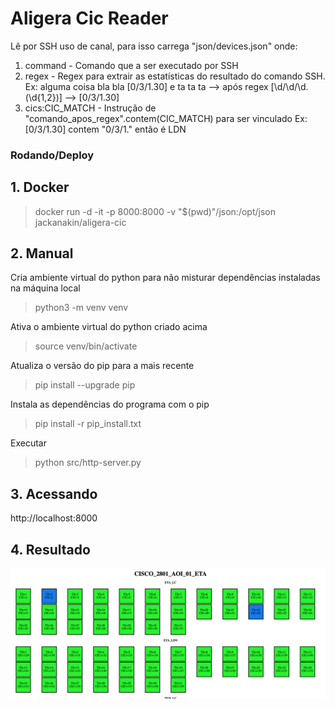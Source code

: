 # Aligera Cic Reader
Lê por SSH uso de canal, para isso carrega "json/devices.json" onde:
1. command - Comando que a ser executado por SSH
2. regex - Regex para extrair as estatísticas do resultado do comando SSH. 
    Ex: alguma coisa bla bla [0/3/1.30] e ta ta ta --> após regex \[\d\/\d\/\d.(\d{1,2})] --> [0/3/1.30]
3. cics:CIC_MATCH - Instrução de "comando_apos_regex".contem(CIC_MATCH) para ser vinculado
    Ex: [0/3/1.30] contem "0/3/1." então é LDN

### Rodando/Deploy

## 1. Docker

> docker run -d -it -p 8000:8000 -v "$(pwd)"/json:/opt/json jackanakin/aligera-cic

## 2. Manual

Cria ambiente virtual do python para não misturar dependências instaladas na máquina local
> python3 -m venv venv

Ativa o ambiente virtual do python criado acima
> source venv/bin/activate

Atualiza o versão do pip para a mais recente
> pip install --upgrade pip

Instala as dependências do programa com o pip
> pip install -r pip_install.txt

Executar
> python src/http-server.py

## 3. Acessando

http://localhost:8000

## 4. Resultado

![alt text](https://github.com/jackanakin/aligera-cic/blob/main/result.png?raw=true)